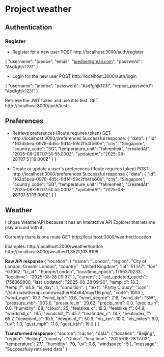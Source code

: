 # Project weather

## Authentication 
### Register
- Register for a new user
POST http://localhost:3000/auth/register

{
    "username": "joedoe",
    "email": "joedoe@gmail.com",
    "password": "Asdfghjk123!"
}

- Login for the new user
POST http://localhost:3000/auth/login

{
    "username": "joedoe",
    "password": "Asdfghjk123!",
    "repeat_password": "Asdfghjk123!"
}

Retrieve the JWT token and use it to test:
GET http://localhost:3000/auth/test

## Preferences
- Retrieve preferences (Route requires token)
GET http://localhost:3000/preferences
Successful response:
{
    "data": {
        "id": "162d5bea-0978-4d5c-9d14-59c2fb4fb60e",
        "city": "Singapore",
        "country_code": "SG",
        "temperature_unit": "fahrenheit",
        "createdAt": "2025-08-28T07:50:55.000Z",
        "updatedAt": "2025-08-28T07:51:19.000Z"
    }
}

- Create or update a user's preferences (Route requires token)
POST http://localhost:3000/preferences
Successful response
{
    "data": {
        "id": "162d5bea-0978-4d5c-9d14-59c2fb4fb60e",
        "city": "Singapore",
        "country_code": "SG",
        "temperature_unit": "fahrenheit",
        "createdAt": "2025-08-28T07:50:55.000Z",
        "updatedAt": "2025-08-28T07:51:19.000Z"
    }
}

## Weather
I chose WeatherAPI because it has an Interactive API Explorer that lets me play around with it.

Currently there is one route
GET http://localhost:3000/weather/:location

Examples:
http://localhost:3000/weather/london
http://localhost:3000/weather/1.3521,103.8198

**Raw API response**
{
    "location": {
        "name": "London",
        "region": "City of London, Greater London",
        "country": "United Kingdom",
        "lat": 51.5171,
        "lon": -0.1062,
        "tz_id": "Europe/London",
        "localtime_epoch": 1756370233,
        "localtime": "2025-08-28 09:37"
    },
    "current": {
        "last_updated_epoch": 1756369800,
        "last_updated": "2025-08-28 09:30",
        "temp_c": 18.3,
        "temp_f": 64.9,
        "is_day": 1,
        "condition": {
            "text": "Partly Cloudy",
            "icon": "//cdn.weatherapi.com/weather/64x64/day/116.png",
            "code": 1003
        },
        "wind_mph": 10.3,
        "wind_kph": 16.6,
        "wind_degree": 218,
        "wind_dir": "SW",
        "pressure_mb": 1003.0,
        "pressure_in": 29.62,
        "precip_mm": 0.0,
        "precip_in": 0.0,
        "humidity": 68,
        "cloud": 25,
        "feelslike_c": 18.3,
        "feelslike_f": 64.9,
        "windchill_c": 18.7,
        "windchill_f": 65.7,
        "heatindex_c": 18.7,
        "heatindex_f": 65.7,
        "dewpoint_c": 10.5,
        "dewpoint_f": 50.9,
        "vis_km": 10.0,
        "vis_miles": 6.0,
        "uv": 1.3,
        "gust_mph": 11.8,
        "gust_kph": 19.0
    }
}

**Transformed response**
{
    "source": "cache",
    "data": {
        "location": "Beijing",
        "region": "Beijing",
        "country": "China",
        "localtime": "2025-08-28 17:02",
        "temperature": 27.1,
        "humidity": 70,
        "uv": 0.6,
        "windspeed": 5
    },
    "message": "Successfully retrieved data"
}